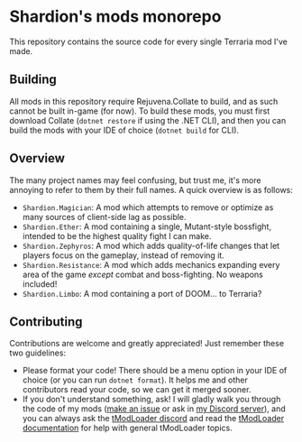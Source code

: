# Shardion's mods monorepo
This repository contains the source code for every single Terraria mod I've made.

## Building
All mods in this repository require Rejuvena.Collate to build, and as such cannot be built in-game (for now).
To build these mods, you must first download Collate (`dotnet restore` if using the .NET CLI), and then you can build the mods with your IDE of choice (`dotnet build` for CLI).

## Overview
The many project names may feel confusing, but trust me, it's more annoying to refer to them by their full names.
A quick overview is as follows:

- `Shardion.Magician`: A mod which attempts to remove or optimize as many sources of client-side lag as possible.
- `Shardion.Ether`: A mod containing a single, Mutant-style bossfight, intended to be the highest quality fight I can make.
- `Shardion.Zephyros`: A mod which adds quality-of-life changes that let players focus on the gameplay, instead of removing it.
- `Shardion.Resistance`: A mod which adds mechanics expanding every area of the game *except* combat and boss-fighting. No weapons included!
- `Shardion.Limbo`: A mod containing a port of DOOM... to Terraria? <!-- The funny codename was reassigned to a file compressor. This is the best ending. -->

## Contributing
Contributions are welcome and greatly appreciated! Just remember these two guidelines:

- Please format your code!
  There should be a menu option in your IDE of choice (or you can run `dotnet format`). It helps me and other contributors read your code, so we can get it merged sooner.
- If you don't understand something, ask!
  I will gladly walk you through the code of my mods ([make an issue](https://github.com/shardion/mods/issues/new) or ask in [my Discord server](https://discord.gg/PRYhCSeCNu)), and you can always ask the [tModLoader discord](https://discord.gg/tmodloader) and read the [tModLoader documentation](https://tmodloader.github.io/tModLoader/docs/1.4-stable/) for help with general tModLoader topics.
